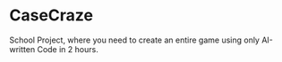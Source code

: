 # CaseCraze
School Project, where you need to create an entire game using only AI-written Code in 2 hours.
